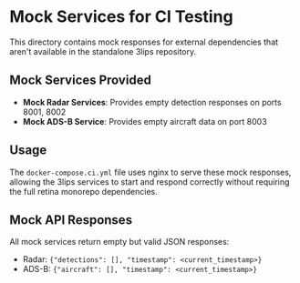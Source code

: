 # Mock Services for CI Testing

This directory contains mock responses for external dependencies that aren't available in the standalone 3lips repository.

## Mock Services Provided

- **Mock Radar Services**: Provides empty detection responses on ports 8001, 8002
- **Mock ADS-B Service**: Provides empty aircraft data on port 8003

## Usage

The `docker-compose.ci.yml` file uses nginx to serve these mock responses, allowing the 3lips services to start and respond correctly without requiring the full retina monorepo dependencies.

## Mock API Responses

All mock services return empty but valid JSON responses:
- Radar: `{"detections": [], "timestamp": <current_timestamp>}`
- ADS-B: `{"aircraft": [], "timestamp": <current_timestamp>}`